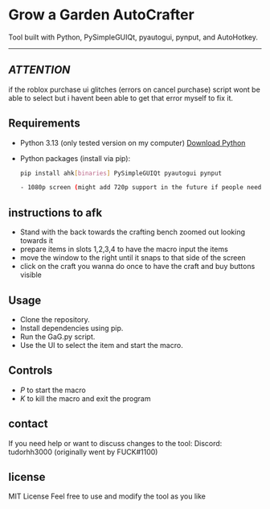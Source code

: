 # Grow a Garden AutoCrafter

Tool built with Python, PySimpleGUIQt, pyautogui, pynput, and AutoHotkey.

---

## *ATTENTION*
if the roblox purchase ui glitches (errors on cancel purchase) script wont be able to select but i havent been able to get that error myself to fix it.

## Requirements

- Python 3.13 (only tested version on my computer)
  [Download Python](https://www.python.org/downloads/)

- Python packages (install via pip):  
  ```bash
  pip install ahk[binaries] PySimpleGUIQt pyautogui pynput
  
  - 1080p screen (might add 720p support in the future if people need it)
  
## instructions to afk
  - Stand with the back towards the crafting bench zoomed out looking towards it
  - prepare items in slots 1,2,3,4 to have the macro input the items
  - move the window to the right until it snaps to that side of the screen
  - click on the craft you wanna do once to have the craft and buy buttons visible
    
## Usage
- Clone the repository.
- Install dependencies using pip.
- Run the GaG.py script.
- Use the UI to select the item and start the macro.

## Controls
- *P* to start the macro
- *K* to kill the macro and exit the program

## contact
If you need help or want to discuss changes to the tool:
Discord: tudorhh3000 (originally went by FUCK#1100)

## license
MIT License
Feel free to use and modify the tool as you like
